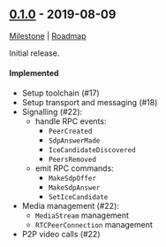 ## [0.1.0] - 2019-08-09
[Milestone](https://github.com/instrumentisto/medea/milestone/1) |
[Roadmap](https://github.com/instrumentisto/medea/issues/8)

Initial release.

#### Implemented

- Setup toolchain (#17)
- Setup transport and messaging (#18)
- Signalling (#22):
  - handle RPC events:
    - `PeerCreated`
    - `SdpAnswerMade`
    - `IceCandidateDiscovered`
    - `PeersRemoved`
  - emit RPC commands:
    - `MakeSdpOffer`
    - `MakeSdpAnswer`
    - `SetIceCandidate`
- Media management (#22):
  - `MediaStream` management
  - `RTCPeerConnection` management
- P2P video calls (#22)


[0.1.0]: https://github.com/instrumentisto/medea/releases/tag/medea-jason-0.1.0
